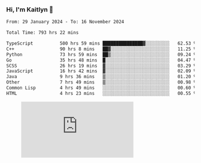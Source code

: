 ### Hi, I'm Kaitlyn 👋
<!--START_SECTION:waka-->

```txt
From: 29 January 2024 - To: 16 November 2024

Total Time: 793 hrs 22 mins

TypeScript          500 hrs 59 mins ███████████████▓░░░░░░░░░   62.53 %
C++                 90 hrs 8 mins   ██▓░░░░░░░░░░░░░░░░░░░░░░   11.25 %
Python              73 hrs 59 mins  ██▒░░░░░░░░░░░░░░░░░░░░░░   09.24 %
Go                  35 hrs 48 mins  █░░░░░░░░░░░░░░░░░░░░░░░░   04.47 %
SCSS                26 hrs 19 mins  ▓░░░░░░░░░░░░░░░░░░░░░░░░   03.29 %
JavaScript          16 hrs 42 mins  ▓░░░░░░░░░░░░░░░░░░░░░░░░   02.09 %
Java                9 hrs 36 mins   ▒░░░░░░░░░░░░░░░░░░░░░░░░   01.20 %
Other               7 hrs 49 mins   ▒░░░░░░░░░░░░░░░░░░░░░░░░   00.98 %
Common Lisp         4 hrs 49 mins   ░░░░░░░░░░░░░░░░░░░░░░░░░   00.60 %
HTML                4 hrs 23 mins   ░░░░░░░░░░░░░░░░░░░░░░░░░   00.55 %
```

<!--END_SECTION:waka-->

<figure><embed src="https://wakatime.com/share/@018d58bc-3d22-46c9-b2d7-4ed36fb8172d/243b5d9b-77cd-4133-89ff-dcc8f225fa18.svg"></embed></figure>
